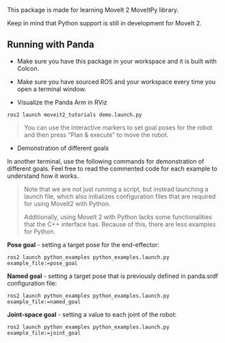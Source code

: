 This package is made for learning MoveIt 2 MoveItPy library.

Keep in mind that Python support is still in development for MoveIt 2.

## Running with Panda
* Make sure you have this package in your workspace and it is built with Colcon.

* Make sure you have sourced ROS and your workspace every time you open a terminal window.

* Visualize the Panda Arm in RViz

`ros2 launch moveit2_tutorials demo.launch.py`

>You can use the interactive markers to set goal poses for the robot and then press "Plan & execute" to move the robot.

* Demonstration of different goals

In another terminal, use the following commands for demonstration of different goals. Feel free to read the commented code for each example to understand how it works.

>Note that we are not just running a script, but instead launching a launch file, which also initializes configuration files that are required for using MoveIt2 with Python.
>
>Additionally, using MoveIt 2 with Python lacks some functionalities that the C++ interface has. Because of this, there are less examples for Python.

**Pose goal** - setting a target pose for the end-effector:

`ros2 launch python_examples python_examples.launch.py example_file:=pose_goal`

**Named goal** - setting a target pose that is previously defined in panda.srdf configuration file:

`ros2 launch python_examples python_examples.launch.py example_file:=named_goal`

**Joint-space goal** - setting a value to each joint of the robot:

`ros2 launch python_examples python_examples.launch.py example_file:=joint_goal`
